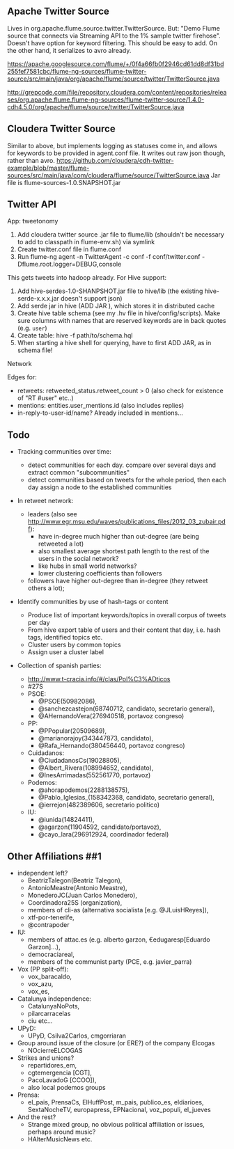 ## Apache Twitter Source ##
Lives in org.apache.flume.source.twitter.TwitterSource. But: "Demo Flume source that connects via Streaming API to the 1% sample twitter firehose". Doesn't have option for keyword filtering. This should be easy to add. On the other hand, it serializes to avro already.

https://apache.googlesource.com/flume/+/0f4a66fb0f2946cd61dd8df31bd255fef7581cbc/flume-ng-sources/flume-twitter-source/src/main/java/org/apache/flume/source/twitter/TwitterSource.java

http://grepcode.com/file/repository.cloudera.com/content/repositories/releases/org.apache.flume.flume-ng-sources/flume-twitter-source/1.4.0-cdh4.5.0/org/apache/flume/source/twitter/TwitterSource.java

## Cloudera Twitter Source ##
Similar to above, but implements logging as statuses come in, and allows for keywords to be provided in agent.conf file. It writes out raw json though, rather than avro.
https://github.com/cloudera/cdh-twitter-example/blob/master/flume-sources/src/main/java/com/cloudera/flume/source/TwitterSource.java
Jar file is flume-sources-1.0.SNAPSHOT.jar

## Twitter API ##

App: tweetonomy

1. Add cloudera twitter source .jar file to flume/lib (shouldn't be necessary to add to classpath in flume-env.sh) via symlink
2. Create twitter.conf file in flume.conf
3. Run flume-ng agent -n TwitterAgent -c conf -f conf/twitter.conf -Dflume.root.logger=DEBUG,console

This gets tweets into hadoop already. For Hive support:

1. Add hive-serdes-1.0-SHANPSHOT.jar file to hive/lib (the existing hive-serde-x.x.x.jar doesn't support json)
2. Add serde jar in hive (ADD JAR <path to serde.jar>), which stores it in distributed cache
3. Create hive table schema (see my .hv file in hive/config/scripts). Make sure columns with names that are reserved keywords are in back quotes (e.g. `user`)
4. Create table: hive -f path/to/schema.hql
5. When starting a hive shell for querying, have to first ADD JAR, as in schema file!

Network

Edges for:
- retweets: retweeted_status.retweet_count > 0 (also check for existence of "RT #user" etc..)
- mentions: entities.user_mentions.id (also includes replies)
- in-reply-to-user-id/name? Already included in mentions...

## Todo ##
- Tracking communities over time: 
    - detect communities for each day. compare over several days and extract common "subcommunities"
    - detect communities based on tweets for the whole period, then each day assign a node to
    the established communities


- In retweet network:
    + leaders (also see http://www.egr.msu.edu/waves/publications_files/2012_03_zubair.pdf): 
        + have in-degree much higher than out-degree (are being retweeted a lot) 
        + also smallest average shortest path length to the rest of the users in the social network?
        + like hubs in small world networks?
        + lower clustering coefficients than followers
    + followers have higher out-degree than in-degree (they retweet others a lot); 

- Identify communities by use of hash-tags or content
    + Produce list of important keywords/topics in overall corpus of tweets per day
    + From hive export table of users and their content that day, i.e. hash tags, identified topics etc.
    + Cluster users by common topics
    + Assign user a cluster label

- Collection of spanish parties:
    - http://www.t-cracia.info/#/clas/Pol%C3%ADticos
    - #27S
    - PSOE: 
        -  @PSOE(50982086), 
        -  @sanchezcastejon(68740712, candidato, secretario general), 
        -  @AHernandoVera(276940518, portavoz congreso)
    - PP: 
        - @PPopular(20509689), 
        - @marianorajoy(343447873, candidato), 
        - @Rafa_Hernando(380456440, portavoz congreso)
    - Cuidadanos: 
        - @CiudadanosCs(19028805), 
        - @Albert_Rivera(108994652, candidato), 
        - @InesArrimadas(552561770, portavoz)
    - Podemos: 
        - @ahorapodemos(2288138575), 
        - @Pablo_Iglesias_(158342368, candidato, secretario general), 
        - @ierrejon(482389606, secretario politico)
    - IU: 
        - @iunida(14824411), 
        - @agarzon(11904592, candidato/portavoz), 
        - @cayo_lara(296912924, coordinador federal)

## Other Affiliations ##1
- independent left? 
    - BeatrizTalegon(Beatriz Talegon), 
    - AntonioMeastre(Antonio Meastre), 
    - MonederoJC(Juan Carlos Monedero), 
    - Coordinadora25S (organization), 
    - members of cli-as (alternativa socialista [e.g. @JLuisHReyes]), 
    - xtf-por-tenerife, 
    - @contrapoder
- IU: 
    - members of attac.es (e.g. alberto garzon, €edugaresp[Eduardo Garzon]...), 
    - democraciareal, 
    - members of the communist party (PCE, e.g. javier_parra)
- Vox (PP split-off): 
    - vox_baracaldo, 
    - vox_azu, 
    - vox_es, 
- Catalunya independence: 
    - CatalunyaNoPots, 
    - pilarcarracelas
    - ciu etc... 
- UPyD:
    - UPyD, Csilva2Carlos, cmgorriaran
- Group around issue of the closure (or ERE?) of the company Elcogas 
    - NOcierreELCOGAS
- Strikes and unions? 
    - repartidores_em, 
    - cgtemergencia [CGT], 
    - PacoLavadoG [CCOO]), 
    - also local podemos groups
- Prensa:
    - el_pais, PrensaCs, ElHuffPost, m_pais, publico_es, eldiarioes, SextaNocheTV, europapress, EPNacional, voz_populi, el_jueves
- And the rest? 
    - Strange mixed group, no obvious political affiliation or issues, perhaps around music? 
    - HAlterMusicNews etc.


